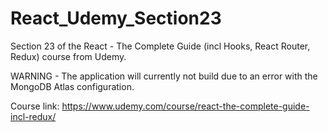# React_Udemy_Section23
Section 23 of the React - The Complete Guide (incl Hooks, React Router, Redux) course from Udemy.

WARNING - The application will currently not build due to an error with the MongoDB Atlas configuration.

Course link: https://www.udemy.com/course/react-the-complete-guide-incl-redux/
